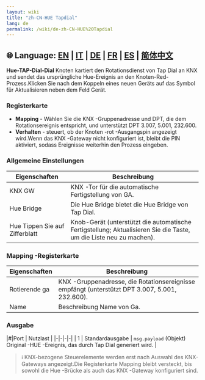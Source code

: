 ```yaml
---
layout: wiki
title: "zh-CN-HUE Tapdial"
lang: de
permalink: /wiki/de-zh-CN-HUE%20Tapdial
---
```

🌐 Language: [EN](https://supergiovane.github.io/node-red-contrib-knx-ultimate/wiki/HUE%20Tapdial) | [IT](https://supergiovane.github.io/node-red-contrib-knx-ultimate/wiki/it-HUE%20Tapdial) | [DE](https://supergiovane.github.io/node-red-contrib-knx-ultimate/wiki/de-HUE%20Tapdial) | [FR](https://supergiovane.github.io/node-red-contrib-knx-ultimate/wiki/fr-HUE%20Tapdial) | [ES](https://supergiovane.github.io/node-red-contrib-knx-ultimate/wiki/es-HUE%20Tapdial) | [简体中文](https://supergiovane.github.io/node-red-contrib-knx-ultimate/wiki/zh-CN-HUE%20Tapdial)
---

**Hue-TAP-Dial-Dial** Knoten kartiert den Rotationsdienst von Tap Dial an KNX und sendet das ursprüngliche Hue-Ereignis an den Knoten-Red-Prozess.Klicken Sie nach dem Koppeln eines neuen Geräts auf das Symbol für Aktualisieren neben dem Feld Gerät.

### Registerkarte

- **Mapping** - Wählen Sie die KNX -Gruppenadresse und DPT, die dem Rotationsereignis entspricht, und unterstützt DPT 3.007, 5.001, 232.600.
- **Verhalten** - steuert, ob der Knoten -rot -Ausgangspin angezeigt wird.Wenn das KNX -Gateway nicht konfiguriert ist, bleibt die PIN aktiviert, sodass Ereignisse weiterhin den Prozess eingeben.

### Allgemeine Einstellungen

| Eigenschaften | Beschreibung |
|-|-|
| KNX GW | KNX -Tor für die automatische Fertigstellung von GA.|
| Hue Bridge | Die Hue Bridge bietet die Hue Bridge von Tap Dial. |
| Hue Tippen Sie auf Zifferblatt |Knob-Gerät (unterstützt die automatische Fertigstellung; Aktualisieren Sie die Taste, um die Liste neu zu machen).|

### Mapping -Registerkarte

| Eigenschaften | Beschreibung |
|-|-|
| Rotierende ga | KNX -Gruppenadresse, die Rotationsereignisse empfängt (unterstützt DPT 3.007, 5.001, 232.600). |
| Name |Beschreibung Name von Ga. |

### Ausgabe

|#|Port | Nutzlast |
|-|-|-|-|
| 1 | Standardausgabe | `msg.payload` (Objekt) Original -HUE -Ereignis, das durch Tap Dial generiert wird. |

> ℹ️ KNX-bezogene Steuerelemente werden erst nach Auswahl des KNX-Gateways angezeigt.Die Registerkarte Mapping bleibt versteckt, bis sowohl die Hue -Brücke als auch das KNX -Gateway konfiguriert sind.
